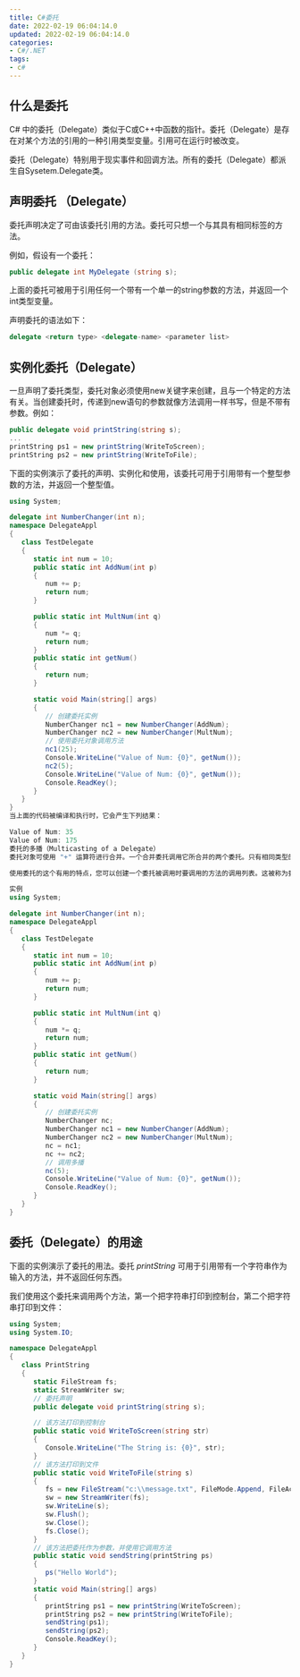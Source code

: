 ```yaml
---
title: C#委托
date: 2022-02-19 06:04:14.0
updated: 2022-02-19 06:04:14.0
categories: 
- C#/.NET
tags: 
- c#
---
```


## 什么是委托

C# 中的委托（Delegate）类似于C或C++中函数的指针。委托（Delegate）是存在对某个方法的引用的一种引用类型变量。引用可在运行时被改变。

委托（Delegate）特别用于现实事件和回调方法。所有的委托（Delegate）都派生自Sysetem.Delegate类。

## 声明委托 （Delegate）

委托声明决定了可由该委托引用的方法。委托可只想一个与其具有相同标签的方法。

例如，假设有一个委托：

```c#
public delegate int MyDelegate (string s);
```

上面的委托可被用于引用任何一个带有一个单一的string参数的方法，并返回一个int类型变量。

声明委托的语法如下：

```c#
delegate <return type> <delegate-name> <parameter list>
```

## 实例化委托（Delegate）

一旦声明了委托类型，委托对象必须使用new关键字来创建，且与一个特定的方法有关。当创建委托时，传递到new语句的参数就像方法调用一样书写，但是不带有参数。例如：

~~~c#
public delegate void printString(string s);
...
printString ps1 = new printString(WriteToScreen);
printString ps2 = new printString(WriteToFile);
~~~

下面的实例演示了委托的声明、实例化和使用，该委托可用于引用带有一个整型参数的方法，并返回一个整型值。

~~~c#
using System;

delegate int NumberChanger(int n);
namespace DelegateAppl
{
   class TestDelegate
   {
      static int num = 10;
      public static int AddNum(int p)
      {
         num += p;
         return num;
      }

      public static int MultNum(int q)
      {
         num *= q;
         return num;
      }
      public static int getNum()
      {
         return num;
      }

      static void Main(string[] args)
      {
         // 创建委托实例
         NumberChanger nc1 = new NumberChanger(AddNum);
         NumberChanger nc2 = new NumberChanger(MultNum);
         // 使用委托对象调用方法
         nc1(25);
         Console.WriteLine("Value of Num: {0}", getNum());
         nc2(5);
         Console.WriteLine("Value of Num: {0}", getNum());
         Console.ReadKey();
      }
   }
}
当上面的代码被编译和执行时，它会产生下列结果：

Value of Num: 35
Value of Num: 175
委托的多播（Multicasting of a Delegate）
委托对象可使用 "+" 运算符进行合并。一个合并委托调用它所合并的两个委托。只有相同类型的委托可被合并。"-" 运算符可用于从合并的委托中移除组件委托。

使用委托的这个有用的特点，您可以创建一个委托被调用时要调用的方法的调用列表。这被称为委托的 多播（multicasting），也叫组播。下面的程序演示了委托的多播：

实例
using System;

delegate int NumberChanger(int n);
namespace DelegateAppl
{
   class TestDelegate
   {
      static int num = 10;
      public static int AddNum(int p)
      {
         num += p;
         return num;
      }

      public static int MultNum(int q)
      {
         num *= q;
         return num;
      }
      public static int getNum()
      {
         return num;
      }

      static void Main(string[] args)
      {
         // 创建委托实例
         NumberChanger nc;
         NumberChanger nc1 = new NumberChanger(AddNum);
         NumberChanger nc2 = new NumberChanger(MultNum);
         nc = nc1;
         nc += nc2;
         // 调用多播
         nc(5);
         Console.WriteLine("Value of Num: {0}", getNum());
         Console.ReadKey();
      }
   }
}
~~~

## 委托（Delegate）的用途

下面的实例演示了委托的用法。委托 *printString* 可用于引用带有一个字符串作为输入的方法，并不返回任何东西。

我们使用这个委托来调用两个方法，第一个把字符串打印到控制台，第二个把字符串打印到文件：

~~~c#
using System;
using System.IO;

namespace DelegateAppl
{
   class PrintString
   {
      static FileStream fs;
      static StreamWriter sw;
      // 委托声明
      public delegate void printString(string s);

      // 该方法打印到控制台
      public static void WriteToScreen(string str)
      {
         Console.WriteLine("The String is: {0}", str);
      }
      // 该方法打印到文件
      public static void WriteToFile(string s)
      {
         fs = new FileStream("c:\\message.txt", FileMode.Append, FileAccess.Write);
         sw = new StreamWriter(fs);
         sw.WriteLine(s);
         sw.Flush();
         sw.Close();
         fs.Close();
      }
      // 该方法把委托作为参数，并使用它调用方法
      public static void sendString(printString ps)
      {
         ps("Hello World");
      }
      static void Main(string[] args)
      {
         printString ps1 = new printString(WriteToScreen);
         printString ps2 = new printString(WriteToFile);
         sendString(ps1);
         sendString(ps2);
         Console.ReadKey();
      }
   }
}
~~~

